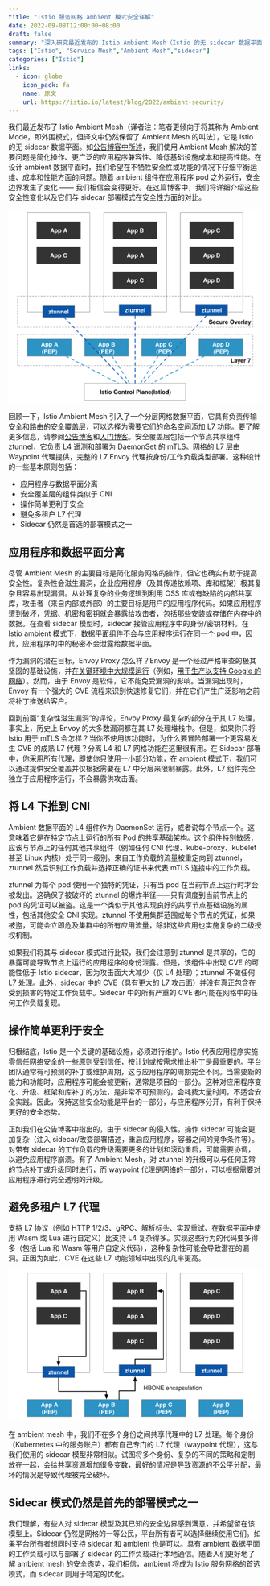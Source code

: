 ```yaml
---
title: "Istio 服务网格 ambient 模式安全详解"
date: 2022-09-08T12:00:00+08:00
draft: false
summary: "深入研究最近发布的 Istio Ambient Mesh（Istio 的无 sidecar 数据平面）的安全隐患。"
tags: ["Istio", "Service Mesh","Ambient Mesh","sidecar"]
categories: ["Istio"]
links:
  - icon: globe
    icon_pack: fa
    name: 原文
    url: https://istio.io/latest/blog/2022/ambient-security/
---
```


我们最近发布了 Istio Ambient Mesh（译者注：笔者更倾向于将其称为 Ambient Mode，即外围模式，但译文中仍然保留了 Ambient Mesh 的叫法），它是 Istio 的无 sidecar 数据平面。如[公告博客中所述](/blog/introducing-ambient-mesh/)，我们使用 Ambient Mesh 解决的首要问题是简化操作、更广泛的应用程序兼容性、降低基础设施成本和提高性能。在设计 ambient 数据平面时，我们希望在不牺牲安全性或功能的情况下仔细平衡运维、成本和性能方面的问题。随着 ambient 组件在应用程序 pod 之外运行，安全边界发生了变化 —— 我们相信会变得更好。在这篇博客中，我们将详细介绍这些安全性变化以及它们与 sidecar 部署模式在安全性方面的对比。

![Ambient Mesh 的分层示意图](amibent-mesh-layer.svg)

回顾一下，Istio Ambient Mesh 引入了一个分层网格数据平面，它具有负责传输安全和路由的安全覆盖层，可以选择为需要它们的命名空间添加 L7 功能。要了解更多信息，请参阅[公告博客](https://istio.io/latest/blog/2022/introducing-ambient-mesh/)和[入门博客](https://istio.io/latest/blog/2022/get-started-ambient)。安全覆盖层包括一个节点共享组件 ztunnel，它负责 L4 遥测和部署为 DaemonSet 的 mTLS。网格的 L7 层由 Waypoint 代理提供，完整的 L7 Envoy 代理按身份/工作负载类型部署。这种设计的一些基本原则包括：

- 应用程序与数据平面分离
- 安全覆盖层的组件类似于 CNI
- 操作简单更利于安全
- 避免多租户 L7 代理
- Sidecar 仍然是首选的部署模式之一

## 应用程序和数据平面分离

尽管 Ambient Mesh 的主要目标是简化服务网格的操作，但它也确实有助于提高安全性。复杂性会滋生漏洞，企业应用程序（及其传递依赖项、库和框架）极其复杂且容易出现漏洞。从处理复杂的业务逻辑到利用 OSS 库或有缺陷的内部共享库，攻击者（来自内部或外部）的主要目标是用户的应用程序代码。如果应用程序遭到破坏，凭据、机密和密钥就会暴露给攻击者，包括那些安装或存储在内存中的数据。在查看 sidecar 模型时，sidecar 接管应用程序中的身份/密钥材料。在 Istio ambient 模式下，数据平面组件不会与应用程序运行在同一个 pod 中，因此，应用程序的中的秘密不会泄露给数据平面。

作为漏洞的潜在目标，Envoy Proxy 怎么样？Envoy 是一个经过严格审查的极其坚固的基础设施，并[在关键环境中大规模运行](https://www.infoq.com/news/2018/12/envoycon-service-mesh/)（例如，[用于生产以支持 Google 的网络](https://cloud.google.com/load-balancing/docs/https)）。然而，由于 Envoy 是软件，它不能免受漏洞的影响。当漏洞出现时，Envoy 有一个强大的 CVE 流程来识别快速修复它们，并在它们产生广泛影响之前将补丁推送给客户。

回到前面“复杂性滋生漏洞”的评论，Envoy Proxy 最复杂的部分在于其 L7 处理，事实上，历史上 Envoy 的大多数漏洞都在其 L7 处理堆栈中。但是，如果你只将 Istio 用于 mTLS 会怎样？当你不使用该功能时，为什么要冒险部署一个更容易发生 CVE 的成熟 L7 代理？分离 L4 和 L7 网格功能在这里很有用。在 Sidecar 部署中，你采用所有代理，即使你只使用一小部分功能，在 ambient 模式下，我们可以通过提供安全覆盖并仅根据需要在 L7 中分层来限制暴露。此外，L7 组件完全独立于应用程序运行，不会暴露供攻击面。

## 将 L4 下推到 CNI

Ambient 数据平面的 L4 组件作为 DaemonSet 运行，或者说每个节点一个。这意味着它是在特定节点上运行的所有 Pod 的共享基础架构。这个组件特别敏感，应该与节点上的任何其他共享组件（例如任何 CNI 代理、kube-proxy、kubelet 甚至 Linux 内核）处于同一级别。来自工作负载的流量被重定向到 ztunnel，ztunnel 然后识别工作负载并选择正确的证书来代表 mTLS 连接中的工作负载。

ztunnel 为每个 pod 使用一个独特的凭证，只有当 pod 在当前节点上运行时才会被发出。这确保了被破坏的 ztunnel 的爆炸半径——只有调度到当前节点上的 pod 的凭证可以被盗。这是一个类似于其他实现良好的共享节点基础设施的属性，包括其他安全 CNI 实现。ztunnel 不使用集群范围或每个节点的凭证，如果被盗，可能会立即危及集群中的所有应用流量，除非这些应用也实施复杂的二级授权机制。

如果我们将其与 sidecar 模式进行比较，我们会注意到 ztunnel 是共享的，它的暴露可能导致节点上运行的应用程序的身份泄露。但是，该组件中出现 CVE 的可能性低于 Istio sidecar，因为攻击面大大减少（仅 L4 处理）；ztunnel 不做任何 L7 处理。此外，sidecar 中的 CVE（具有更大的 L7 攻击面）并没有真正包含在受到损害的特定工作负载中。Sidecar 中的所有严重的 CVE 都可能在网格中的任何工作负载复现。

## 操作简单更利于安全

归根结底，Istio 是一个关键的基础设施，必须进行维护。Istio 代表应用程序实施零信任网络安全的一些原则受到信任，按计划或按需求推出补丁是最重要的。平台团队通常有可预测的补丁或维护周期，这与应用程序的周期完全不同。当需要新的能力和功能时，应用程序可能会被更新，通常是项目的一部分。这种对应用程序变化、升级、框架和库补丁的方法，是非常不可预测的，会耗费大量时间，不适合安全实践。因此，保持这些安全功能是平台的一部分，与应用程序分开，有利于保持更好的安全态势。

正如我们在公告博客中指出的，由于 sidecar 的侵入性，操作 sidecar 可能会更加复杂（注入 sidecar/改变部署描述，重启应用程序，容器之间的竞争条件等）。对带有 sidecar 的工作负载的升级需要更多的计划和滚动重启，可能需要协调，以避免应用程序崩溃。有了 Ambient Mesh，对 ztunnel 的升级可以与任何正常的节点补丁或升级同时进行，而 waypoint 代理是网络的一部分，可以根据需要对应用程序进行完全透明的升级。

## 避免多租户 L7 代理

支持 L7 协议（例如 HTTP 1/2/3、gRPC、解析标头、实现重试、在数据平面中使用 Wasm 或 Lua 进行自定义）比支持 L4 复杂得多。实现这些行为的代码要多得多（包括 Lua 和 Wasm 等用户自定义代码），这种复杂性可能会导致潜在的漏洞。正因为如此，CVE 在这些 L7 功能领域中出现的几率更高。

![每个命名空间/身份都有自己的L7代理；没有多租户代理](l7-function.svg)

在 ambient mesh 中，我们不在多个身份之间共享代理中的 L7 处理。每个身份（Kubernetes 中的服务账户）都有自己专门的 L7 代理（waypoint 代理），这与我们使用的 sidecar 模型非常相似。试图将多个身份、复杂的不同的策略和定制放在一起，会给共享资源增加很多变数，最好的情况是导致资源的不公平分配，最坏的情况是导致代理被完全破坏。

## Sidecar 模式仍然是首先的部署模式之一

我们理解，有些人对 sidecar 模型及其已知的安全边界感到满意，并希望留在该模型上。Sidecar 仍然是网格的一等公民，平台所有者可以选择继续使用它们。如果平台所有者想同时支持 sidecar 和 ambient 也是可以。具有 ambient 数据平面的工作负载可以与部署了 sidecar 的工作负载进行本地通信。随着人们更好地了解 ambient mesh 的安全态势，我们相信，ambient 将成为 Istio 服务网格的首选模式，而 sidecar 则用于特定的优化。


